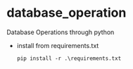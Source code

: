 # database_operation
Database Operations through python

-   install from requirements.txt
    
    ```
    pip install -r .\requirements.txt
    ```